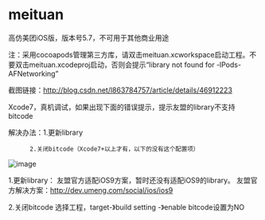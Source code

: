 # meituan
高仿美团iOS版，版本号5.7，不可用于其他商业用途


注：采用cocoapods管理第三方库，请双击meituan.xcworkspace启动工程。不要双击meituan.xcodeproj启动，否则会提示“library not found for -lPods-AFNetworking”

截图链接：http://blog.csdn.net/l863784757/article/details/46912223


Xcode7，真机调试，如果出现下面的错误提示，提示友盟的library不支持bitcode

解决办法：1.更新library

          2.关闭bitcode（Xcode7+以上才有，以下的没有这个配置项）

![image](https://github.com/lookingstars/meituan/blob/master/meituan/screenshots/youmeng_ios9.png)

1.更新library：
友盟官方适配iOS9方案，暂时还没有适配iOS9的library。
友盟官方解决方案：http://dev.umeng.com/social/ios/ios9

2.关闭bitcode
选择工程，target-》build setting -》enable bitcode设置为NO
